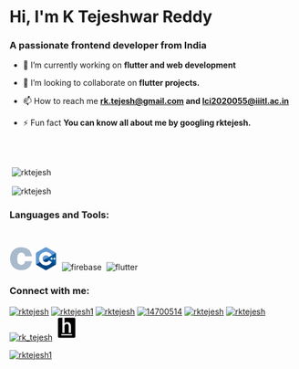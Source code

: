 <h1 align="left">Hi, I'm K Tejeshwar Reddy</h1>
<h3 align="left">A passionate frontend developer from India</h3>

- 🔭 I’m currently working on **flutter and web development**

- 👯 I’m looking to collaborate on **flutter projects.**

- 📫 How to reach me **rk.tejesh@gmail.com and lci2020055@iiitl.ac.in**

- ⚡ Fun fact **You can know all about me by googling rktejesh.**
<br>
<br>
<p>&nbsp;<img align="center" src="https://github-readme-stats.vercel.app/api?username=rktejesh&show_icons=true&locale=en" alt="rktejesh" /></p>

<p>&nbsp;<img align="center" src="https://github-readme-streak-stats.herokuapp.com/?user=rktejesh&" alt="rktejesh" /></p>

<h3 align="left">Languages and Tools:</h3>
<br>
<p align="left"><img src="https://raw.githubusercontent.com/devicons/devicon/master/icons/c/c-original.svg" alt="c" width="40" height="40"/>&nbsp;<img src="https://raw.githubusercontent.com/devicons/devicon/master/icons/cplusplus/cplusplus-original.svg" alt="cplusplus" width="40" height="40"/>&nbsp; <img src="https://www.vectorlogo.zone/logos/firebase/firebase-icon.svg" alt="firebase" width="40" height="40"/>&nbsp; <img src="https://www.vectorlogo.zone/logos/flutterio/flutterio-icon.svg" alt="flutter" width="40" height="40"/> </p>

<h3 align="left">Connect with me:</h3>
<p align="left">
<a href="https://dev.to/rktejesh" target="blank"><img align="center" src="https://cdn.jsdelivr.net/npm/simple-icons@3.0.1/icons/dev-dot-to.svg" alt="rktejesh" height="30" width="40" /></a>
<a href="https://twitter.com/rktejesh1" target="blank"><img align="center" src="https://raw.githubusercontent.com/rahuldkjain/github-profile-readme-generator/neutral-icons/src/images/icons/Social/twitter.svg" alt="rktejesh1" height="30" width="40" /></a>
<a href="https://linkedin.com/in/rktejesh" target="blank"><img align="center" src="https://raw.githubusercontent.com/rahuldkjain/github-profile-readme-generator/neutral-icons/src/images/icons/Social/linked-in-alt.svg" alt="rktejesh" height="30" width="40" /></a>
<a href="https://stackoverflow.com/users/14700514" target="blank"><img align="center" src="https://raw.githubusercontent.com/rahuldkjain/github-profile-readme-generator/neutral-icons/src/images/icons/Social/stack-overflow.svg" alt="14700514" height="30" width="40" /></a>
<a href="https://fb.com/rktejesh" target="blank"><img align="center" src="https://commons.wikimedia.org/wiki/File:Facebook_icon_(black).svg" alt="rktejesh" height="30" width="40" /></a>
<a href="https://dribbble.com/rktejesh" target="blank"><img align="center" src="https://raw.githubusercontent.com/rahuldkjain/github-profile-readme-generator/neutral-icons/src/images/icons/Social/dribbble.svg" alt="rktejesh" height="30" width="40" /></a>
<a href="https://www.codechef.com/users/rk_tejesh" target="blank"><img align="center" src="https://cdn.jsdelivr.net/npm/simple-icons@3.1.0/icons/codechef.svg" alt="rk_tejesh" height="30" width="40" /></a>
<a href="https://www.hackerearth.com/@rktejesh" target="blank"><svg xmlns="http://www.w3.org/2000/svg" xmlns:xlink="http://www.w3.org/1999/xlink" version="1.1" id="Layer_1" x="0px" y="0px" viewBox="0 0 512 512" width="40" height="40" style="enable-background:new 0 0 512 512;" xml:space="preserve">
<g>
	<title>hackerearth</title>
	<g>
		<path d="M439.4,31H224.3v121.7h2c15.7-20.2,41.5-29.9,66.7-25l-0.4-0.1c36.8,2.7,73.3,25,75.4,96.7V366c-0.2,2.9-2.5,5.3-5.3,5.4    H323c-2.9,0-5.3-2.4-5.3-5.4V228.8c0-33.3-11-58.4-43.9-58.4H273c-28.3,0-50.6,23.9-48.8,52.1v-0.2V366c0,3-2.4,5.4-5.3,5.4h-39.3    c-3,0-5.4-2.4-5.4-5.4V31h-69.6c-15.4,0-28,12.2-28.6,27.5V452c0.6,16.1,13.7,28.9,29.8,29h333.6c15.5-0.4,27.5-13.6,26.5-29.1    v0.1V58.5c1-14.9-10.9-27.5-25.8-27.5L439.4,31L439.4,31z M391.7,424.4H150.1v-24.8h241.6V424.4z"/>
	</g>
</g>
</svg></a>
</p>

<p align="left"> <a href="https://twitter.com/rktejesh1" target="blank"><img src="https://img.shields.io/twitter/follow/rktejesh1?logo=twitter&style=for-the-badge" alt="rktejesh1" /></a> </p>
